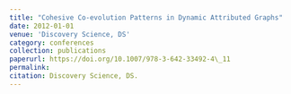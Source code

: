 ```yaml
---
title: "Cohesive Co-evolution Patterns in Dynamic Attributed Graphs"
date: 2012-01-01
venue: 'Discovery Science, DS'
category: conferences
collection: publications
paperurl: https://doi.org/10.1007/978-3-642-33492-4\_11
permalink: 
citation: Discovery Science, DS.
---
```


